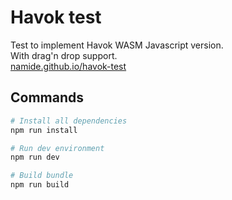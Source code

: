 # Havok test

Test to implement Havok WASM Javascript version.  
With drag'n drop support.  
[namide.github.io/havok-test](https://namide.github.io/havok-test/)

## Commands

```bash
# Install all dependencies
npm run install

# Run dev environment
npm run dev

# Build bundle
npm run build
```
